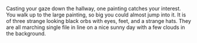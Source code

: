Casting your gaze down the hallway, one painting catches your interest. 
You walk up to the large painting, so big you could almost jump into it. 
It is of three strange looking black orbs with eyes, feet, and a strange hats. 
They are all marching single file in line on a nice sunny day with a few clouds in the background.
